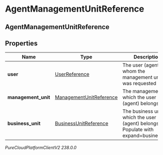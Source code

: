 # AgentManagementUnitReference

## AgentManagementUnitReference

## Properties

|Name | Type | Description | Notes|
|------------ | ------------- | ------------- | -------------|
| **user** | [UserReference](UserReference) | The user (agent) for whom the management unit was requested | [optional] |
| **management_unit** | [ManagementUnitReference](ManagementUnitReference) | The management to which the user (agent) belongs | [optional] |
| **business_unit** | [BusinessUnitReference](BusinessUnitReference) | The business unit to which the user (agent) belongs. Populate with expand&#x3D;businessUnit | [optional] |



_PureCloudPlatformClientV2 238.0.0_
